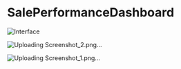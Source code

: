 # SalePerformanceDashboard
 

![Interface](https://github.com/user-attachments/assets/d959c9c4-7ed3-4df5-b0d5-a6fec2fce937)


![Uploading Screenshot_2.png…]()

![Uploading Screenshot_1.png…]()
